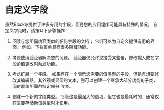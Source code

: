 # 自定义字段

虽然Blockly提供了许多有用的字段，但是您的应用程序可能具有特殊的情况。 自定义字段时，请按以下步骤操作：

1. 阅读与您所需内容类似的任何字段的文档； 它们可以为自定义提供有用的界面。 例如，下拉菜单具有很多隐藏功能。

2. 考虑使用验证器解决您的问题。 验证器仅允许您接受某些值，修改输入或在字段的值更改时触发功能。

3. 考虑扩展一个字段。 如果存在一个表示您需要的值类型的字段，但是您想要修改其编辑器，其外观或显示的文本，则可以创建一个继承大部分功能的子类，同时覆盖所需的特定部分 改变。

4. 创建一个新的字段类型。 尽管这是最强大的选项，但它也是最耗时的，通常仅在需要存储新值类型时才使用。
